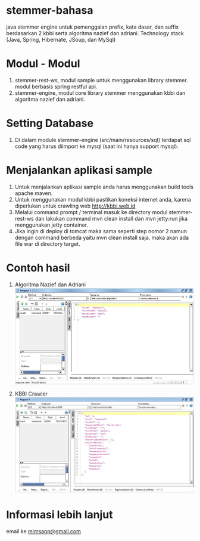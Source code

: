 # stemmer-bahasa
java stemmer engine untuk pemenggalan prefix, kata dasar, dan suffix berdasarkan 2 kbbi serta algoritma nazief dan adriani.
Technology stack (Java, Spring, Hibernate, JSoup, dan MySql)

# Modul - Modul
1. stemmer-rest-ws, modul sample untuk menggunakan library stemmer. modul berbasis spring restful api.
2. stemmer-engine, modul core library stemmer menggunakan kbbi dan algoritma nazief dan adriani.

# Setting Database
1. Di dalam module stemmer-engine (src/main/resources/sql) terdapat sql code yang harus diimport ke mysql (saat ini hanya support mysql).

# Menjalankan aplikasi sample
1. Untuk menjalankan aplikasi sample anda harus menggunakan build tools apache maven.
2. Untuk menggunakan modul kbbi pastikan koneksi internet anda, karena diperlukan untuk crawling web http://kbbi.web.id
2. Melalui command prompt / terminal masuk ke directory modul stemmer-rest-ws dan lakukan command mvn clean install dan mvn jetty:run jika menggunakan jetty container.
3. Jika ingin di deploy di tomcat maka sama seperti step nomor 2 namun dengan command berbeda yaitu mvn clean install saja. maka akan ada file war di directory target.

# Contoh hasil
1. Algoritma Nazief dan Adriani
![alt text](https://raw.githubusercontent.com/mimsapp/stemmer-bahasa/master/src/site/algorithm.JPG)

1. KBBI Crawler
![alt text](https://raw.githubusercontent.com/mimsapp/stemmer-bahasa/master/src/site/kbbi.JPG)

# Informasi lebih lanjut
email ke mimsapp@gmail.com